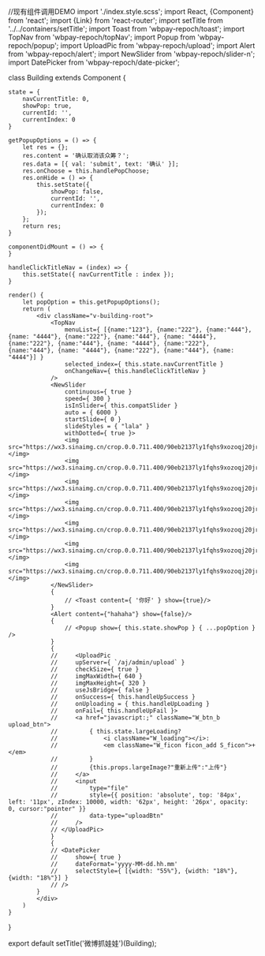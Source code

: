 //现有组件调用DEMO
import './index.style.scss';
import React, {Component} from 'react';
import {Link} from 'react-router';
import setTitle from '../../containers/setTitle';
import Toast from 'wbpay-repoch/toast';
import TopNav from 'wbpay-repoch/topNav';
import Popup from 'wbpay-repoch/popup';
import UploadPic from 'wbpay-repoch/upload';
import Alert from 'wbpay-repoch/alert';
import NewSlider from 'wbpay-repoch/slider-n';
import DatePicker from 'wbpay-repoch/date-picker';

class Building extends Component {

    state = {
        navCurrentTitle: 0,
        showPop: true,
        currentId: '',
        currentIndex: 0
    }

    getPopupOptions = () => {
        let res = {};
        res.content = '确认取消该众筹？';
        res.data = [{ val: 'submit', text: '确认' }];
        res.onChoose = this.handlePopChoose;
        res.onHide = () => {
            this.setState({
                showPop: false,
                currentId: '',
                currentIndex: 0
            });
        };
        return res;
    }

    componentDidMount = () => {
    }

    handleClickTitleNav = (index) => {
        this.setState({ navCurrentTitle : index });
    }

	render() {
        let popOption = this.getPopupOptions();
		return (
			<div className="v-building-root">
                <TopNav 
                    menuList={ [{name:"123"}, {name:"222"}, {name:"444"}, {name: "4444"}, {name:"222"}, {name:"444"}, {name: "4444"}, {name:"222"}, {name:"444"}, {name: "4444"}, {name:"222"}, {name:"444"}, {name: "4444"}, {name:"222"}, {name:"444"}, {name: "4444"}] } 
                    selected_index={ this.state.navCurrentTitle }
                    onChangeNav={ this.handleClickTitleNav }
                />
                <NewSlider
                    continuous={ true }
                    speed={ 300 }
                    isInSlider={ this.compatSlider }
                    auto = { 6000 }
                    startSlide={ 0 }
                    slideStyles = { "lala" }
                    withDotted={ true }>
                    <img src="https://wx3.sinaimg.cn/crop.0.0.711.400/90eb2137ly1fqhs9xozoqj20jr0b4ab7.jpg"></img>
                    <img src="https://wx3.sinaimg.cn/crop.0.0.711.400/90eb2137ly1fqhs9xozoqj20jr0b4ab7.jpg"></img>
                    <img src="https://wx3.sinaimg.cn/crop.0.0.711.400/90eb2137ly1fqhs9xozoqj20jr0b4ab7.jpg"></img>
                    <img src="https://wx3.sinaimg.cn/crop.0.0.711.400/90eb2137ly1fqhs9xozoqj20jr0b4ab7.jpg"></img>
                    <img src="https://wx3.sinaimg.cn/crop.0.0.711.400/90eb2137ly1fqhs9xozoqj20jr0b4ab7.jpg"></img>
                    <img src="https://wx3.sinaimg.cn/crop.0.0.711.400/90eb2137ly1fqhs9xozoqj20jr0b4ab7.jpg"></img>
                    <img src="https://wx3.sinaimg.cn/crop.0.0.711.400/90eb2137ly1fqhs9xozoqj20jr0b4ab7.jpg"></img>
                </NewSlider>
                {
                    // <Toast content={ '你好' } show={true}/>
                }
                <Alert content={"hahaha"} show={false}/>
                {
                    // <Popup show={ this.state.showPop } { ...popOption } />
                }
                {
                //     <UploadPic
                //     upServer={ `/aj/admin/upload` } 
                //     checkSize={ true }
                //     imgMaxWidth={ 640 }
                //     imgMaxHeight={ 320 }
                //     useJsBridge={ false }
                //     onSuccess={ this.handleUpSuccess }
                //     onUploading = { this.handleUpLoading }
                //     onFail={ this.handleUpFail }>
                //     <a href="javascript:;" className="W_btn_b upload_btn">
                //         { this.state.largeLoading?
                //             <i className="W_loading"></i>:
                //             <em className="W_ficon ficon_add S_ficon">+</em>
                //         }
                //         {this.props.largeImage?"重新上传":"上传"}
                //     </a>
                //     <input
                //         type="file"
                //         style={{ position: 'absolute', top: '84px', left: '11px', zIndex: 10000, width: '62px', height: '26px', opacity: 0, cursor:"pointer" }}
                //         data-type="uploadBtn"
                //     />
                // </UploadPic>
                }
                {
                // <DatePicker 
                //     show={ true }
                //     dateFormat='yyyy-MM-dd.hh.mm'
                //     selectStyle={ [{width: "55%"}, {width: "18%"}, {width: "18%"}] }
                // />
            }
            </div>
		)
	}
}

export default setTitle('微博抓娃娃')(Building);



